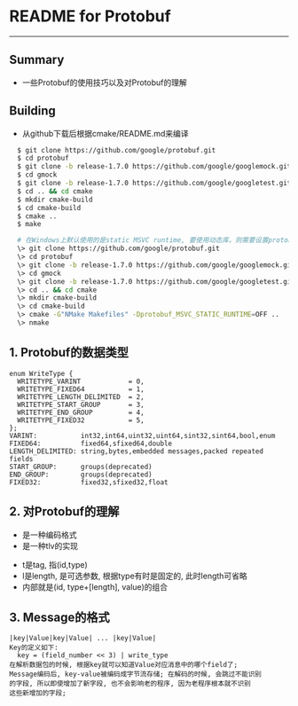 # **README for Protobuf**
***

## **Summary**
 * 一些Protobuf的使用技巧以及对Protobuf的理解

## **Building**
 * 从github下载后根据cmake/README.md来编译
``` bash
  $ git clone https://github.com/google/protobuf.git
  $ cd protobuf
  $ git clone -b release-1.7.0 https://github.com/google/googlemock.git gmock
  $ cd gmock
  $ git clone -b release-1.7.0 https://github.com/google/googletest.git gtest
  $ cd .. && cd cmake
  $ mkdir cmake-build
  $ cd cmake-build
  $ cmake ..
  $ make

  # 在Windows上默认使用的是static MSVC runtime, 要使用动态库，则需要设置protobuf_MSVC_STATIC_RUNTIME
  \> git clone https://github.com/google/protobuf.git
  \> cd protobuf
  \> git clone -b release-1.7.0 https://github.com/google/googlemock.git gmock
  \> cd gmock
  \> git clone -b release-1.7.0 https://github.com/google/googletest.git gtest
  \> cd .. && cd cmake
  \> mkdir cmake-build
  \> cd cmake-build
  \> cmake -G"NMake Makefiles" -Dprotobuf_MSVC_STATIC_RUNTIME=OFF ..
  \> nmake
```

## **1. Protobuf的数据类型**
    enum WriteType {
      WRITETYPE_VARINT            = 0,
      WRITETYPE_FIXED64           = 1,
      WRITETYPE_LENGTH_DELIMITED  = 2,
      WRITETYPE_START_GROUP       = 3,
      WRITETYPE_END_GROUP         = 4,
      WRITETYPE_FIXED32           = 5,
    };
    VARINT:           int32,int64,uint32,uint64,sint32,sint64,bool,enum
    FIXED64:          fixed64,sfixed64,double
    LENGTH_DELIMITED: string,bytes,embedded messages,packed repeated fields
    START_GROUP:      groups(deprecated)
    END_GROUP:        groups(deprecated)
    FIXED32:          fixed32,sfixed32,float

## **2. 对Protobuf的理解**
 * 是一种编码格式
 * 是一种tlv的实现
  - t是tag, 指(id,type)
  - l是length, 是可选参数, 根据type有时是固定的, 此时length可省略
  - 内部就是(id, type+[length], value)的组合

## **3. Message的格式**
    |key|Value|key|Value| ... |key|Value|
    Key的定义如下:
      key = (field_number << 3) | write_type
    在解析数据包的时候, 根据key就可以知道Value对应消息中的哪个field了;
    Message编码后, key-value被编码成字节流存储; 在解码的时候, 会跳过不能识别
    的字段, 所以即使增加了新字段, 也不会影响老的程序, 因为老程序根本就不识别
    这些新增加的字段;
